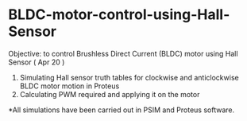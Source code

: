 # BLDC-motor-control-using-Hall-Sensor

Objective: to control Brushless Direct Current (BLDC) motor using Hall Sensor ( Apr 20 )
1. Simulating Hall sensor truth tables for clockwise and anticlockwise BLDC motor motion in Proteus
2. Calculating PWM required and applying it on the motor

*All simulations have been carried out in PSIM and Proteus software.
